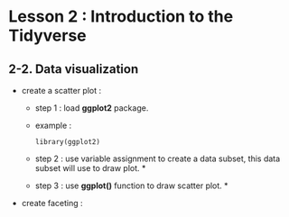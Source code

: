 # Lesson 2 : Introduction to the Tidyverse

## 2-2. Data visualization
* create a scatter plot :
  * step 1 : load **ggplot2** package.
  * example : 
    ```
    library(ggplot2)
    ```
  * step 2 : use variable assignment to create a data subset, this data subset will use to draw plot.
    * 
    
  * step 3 : use **ggplot()** function to draw scatter plot.
    * 
    
    
    
    
* create faceting :
